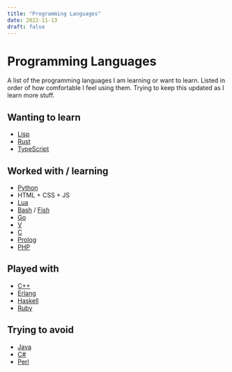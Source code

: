 ```yaml
---
title: "Programming Languages"
date: 2022-11-13
draft: false
---
```


# Programming Languages

A list of the programming languages I am learning or want to learn. Listed in
order of how comfortable I feel using them. Trying to keep this updated as I
learn more stuff.


## Wanting to learn

- [Lisp](https://lisp-lang.org)
- [Rust](https://rust-lang.org)
- [TypeScript](https://typescriptlang.org)


## Worked with / learning

- [Python](https://python.org)
- HTML + CSS + JS
- [Lua](https://lua.org)
- [Bash](https://gnu.org/software/bash/) / [Fish](https://fishshell.com)
- [Go](https://go.dev)
- [V](https://vlang.io)
- [C](https://en.cppreference.com/w/c/language)
- [Prolog](https://swi-prolog.org)
- [PHP](https://php.net)


## Played with

- [C++](https://cplusplus.com)
- [Erlang](https://erlang.org)
- [Haskell](https://haskell.org)
- [Ruby](https://ruby-lang.org)


## Trying to avoid

- [Java](https://java.com)
- [C#](https://dotnet.microsoft.com/en-us/languages/csharp)
- [Perl](https://perl.org)
